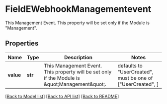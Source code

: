# FieldEWebhookManagementevent

This Management Event. This property will be set only if the Module is \"Management\".

## Properties
Name | Type | Description | Notes
------------ | ------------- | ------------- | -------------
**value** | **str** | This Management Event. This property will be set only if the Module is \&quot;Management\&quot;. | defaults to "UserCreated",  must be one of ["UserCreated", ]

[[Back to Model list]](../README.md#documentation-for-models) [[Back to API list]](../README.md#documentation-for-api-endpoints) [[Back to README]](../README.md)


